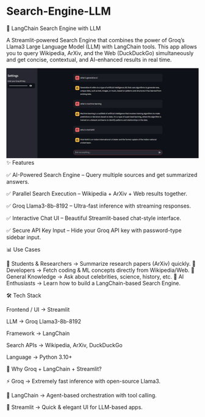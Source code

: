 # Search-Engine-LLM
🔎 LangChain Search Engine with LLM

A Streamlit-powered Search Engine that combines the power of Groq’s Llama3 Large Language Model (LLM) with LangChain tools.
This app allows you to query Wikipedia, ArXiv, and the Web (DuckDuckGo) simultaneously and get concise, contextual, and AI-enhanced results in real time.

<div align="center"> <img src="Screenshot%202025-08-20%20085718.png" alt="App Screenshot" width="750"/> </div>
✨ Features

✅ AI-Powered Search Engine – Query multiple sources and get summarized answers.

✅ Parallel Search Execution – Wikipedia + ArXiv + Web results together.

✅ Groq Llama3-8b-8192 – Ultra-fast inference with streaming responses.

✅ Interactive Chat UI – Beautiful Streamlit-based chat-style interface.

✅ Secure API Key Input – Hide your Groq API key with password-type sidebar input.

📊 Use Cases

🔹 Students & Researchers → Summarize research papers (ArXiv) quickly.
🔹 Developers → Fetch coding & ML concepts directly from Wikipedia/Web.
🔹 General Knowledge → Ask about celebrities, science, history, etc.
🔹 AI Enthusiasts → Learn how to build a LangChain-based Search Engine.

🛠️ Tech Stack

Frontend / UI → Streamlit

LLM → Groq Llama3-8b-8192

Framework → LangChain

Search APIs → Wikipedia, ArXiv, DuckDuckGo

Language → Python 3.10+

🎯 Why Groq + LangChain + Streamlit?

⚡ Groq → Extremely fast inference with open-source Llama3.

🧠 LangChain → Agent-based orchestration with tool calling.

🎨 Streamlit → Quick & elegant UI for LLM-based apps.
